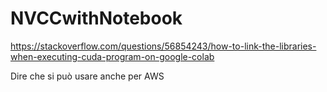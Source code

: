 # NVCCwithNotebook

https://stackoverflow.com/questions/56854243/how-to-link-the-libraries-when-executing-cuda-program-on-google-colab

Dire che si può usare anche per AWS
